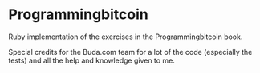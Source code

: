 # Programmingbitcoin

Ruby implementation of the exercises in the Programmingbitcoin book.

Special credits for the Buda.com team for a lot of the code (especially the tests) and all the help and knowledge given to me.
